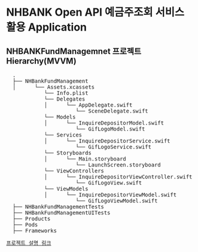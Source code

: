 # NHBANK Open API 예금주조회 서비스 활용 Application

## NHBANKFundManagemnet 프로젝트 Hierarchy(MVVM)
<pre>
  .
  ├── NHBankFundManagement 
  │      └── Assets.xcassets
            └── Info.plist
            └── Delegates
            │      └── AppDelegate.swift
                      └── SceneDelegate.swift
            └── Models
            │      └── InquireDepositorModel.swift
                      └── GifLogoModel.swift
            └── Services
            │      └── InquireDepositorService.swift
                      └── GifLogoService.swift
            └── Storyboards
            │      └── Main.storyboard
                      └── LaunchScreen.storyboard
            └── ViewControllers
            │      └── InquireDepositorViewController.swift
                      └── GifLogoView.swift
            └── ViewModels
            │      └── InquireDepositorViewModel.swift
                      └── GifLogoViewModel.swift
  ├── NHBankFundManagementTests
  ├── NHBankFundManagementUITests
  ├── Products            
  ├── Pods
  ├── Frameworks
</pre>

<pre><a href = "https://youngjaelee.tistory.com/4?category=1008934">프로젝트 설명 링크</a></pre>





